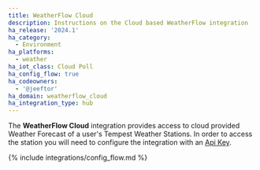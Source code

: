 ```yaml
---
title: WeatherFlow Cloud
description: Instructions on the Cloud based WeatherFlow integration
ha_release: '2024.1'
ha_category:
  - Environment
ha_platforms:
  - weather
ha_iot_class: Cloud Poll
ha_config_flow: true
ha_codeowners:
  - '@jeeftor'
ha_domain: weatherflow_cloud
ha_integration_type: hub
---
```


The **WeatherFlow Cloud** integration provides access to cloud provided Weather Forecast of a user's Tempest Weather Stations. In order to access the station you will need to configure the integration with an [Api Key](https://weatherflow.github.io/Tempest/api/).

{% include integrations/config_flow.md %}
